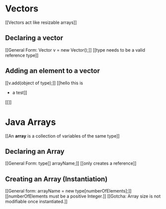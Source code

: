# Vectors
[[Vectors act like resizable arrays]]
## Declaring a vector
[[General Form: Vector<type> v = new Vector();]]
[[type needs to be a valid reference type]]
## Adding an element to a vector
[[v.add(object of type);]]
[[hello this is 
- a test]]

[[]]

# Java Arrays
[[An **array** is a collection of variables of the same type]]
## Declaring an Array
[[General Form: type[] arrayName;]]
[[only creates a reference]]
## Creating an Array (Instantiation)
[[General form:  arrayName = new type[numberOfElements];]]
[[numberOfElements must be a positive Integer.]]
[[Gotcha: Array size is not
  modifiable once instantiated.]]

